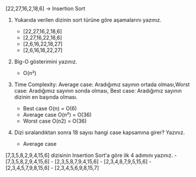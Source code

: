 [22,27,16,2,18,6] -> Insertion Sort

1. Yukarıda verilen dizinin sort türüne göre aşamalarını yazınız.
   - [22,27,16,2,18,6] 
   - [2,27,16,22,18,6]
   - [2,6,16,22,18,27]
   - [2,6,16,18,22,27]

2. Big-O gösterimini yazınız.
    - O(n²)

3. Time Complexity: Average case: Aradığımız sayının ortada olması,Worst case: Aradığımız sayının sonda olması, Best case: Aradığımız sayının dizinin en başında olması.
    - Best case O(n) = O(6)
    - Average case O(n²) = O(36)
    - Worst case O(n2) = O(36)

4. Dizi sıralandıktan sonra 18 sayısı hangi case kapsamına girer? Yazınız.
   - Average case


[7,3,5,8,2,9,4,15,6] dizisinin Insertion Sort'a göre ilk 4 adımını yazınız.
    - [7,3,5,8,2,9,4,15,6]
    - [2,3,5,8,7,9,4,15,6]
    - [2,3,4,8,7,9,5,15,6]
    - [2,3,4,5,7,9,8,15,6]
    - [2,3,4,5,6,9,8,15,7]